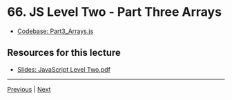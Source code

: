 # 66. JS Level Two - Part Three Arrays

-   [Codebase: Part3_Arrays.js](../../codebase/python-django/Javascript_Level_Two/Part3_Arrays.js)


##  Resources for this lecture


-   [Slides: JavaScript Level Two.pdf](https://python-ds.s3.us-west-1.amazonaws.com/Python-and-Django-Full-Stack-Web-Developer-Bootcamp/Resources/JavaScript+Level+Two.pdf)


---

[Previous](./65_JS-Level-Two-Part-Two-Function-Solutions.md) | [Next](./67_JS-Level-Two-Part-Four-Array-Exercise-Overview.md)